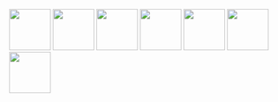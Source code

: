 <div>
    <img height="75" src="https://i.giphy.com/media/l46ChKeGsmsfE3Un6/200.webp" alt="">
    <img height="75" src="https://i.giphy.com/media/Yrl6Yp43yEVYumQYe7/giphy.webp" alt="">
    <img height="75" src="https://media.giphy.com/avatars/sherchle/Xs80vQ61w7rn/200h.gif" alt="">
    <img height="75" src="https://i.giphy.com/media/Ur3ECewTg96BDBA6dJ/200w.webp" alt="">
    <img height="75" src="https://i.giphy.com/media/TNf5oSRelTeI8/200w.webp" alt="">
    <img height="75" src="https://i.giphy.com/media/kgUkCLMu3xhw1T6txv/200.webp" alt="">
    <img height="75" src="https://reimertz.co/images/projects/parrot_big.gif">
    
</div>

